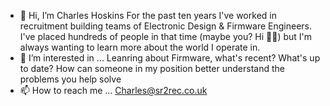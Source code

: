 - 👋 Hi, I’m Charles Hoskins
For the past ten years I've worked in recruitment building teams of Electronic Design & Firmware Engineers. I've placed hundreds of people in that time (maybe you? Hi 👋🏼) but I'm always wanting to learn more about the world I operate in.
- 👀 I’m interested in ... Leanring about Firmware, what's recent? What's up to date? How can someone in my position better understand the problems you help solve
- 📫 How to reach me ... Charles@sr2rec.co.uk

<!---
CharlesSR2/CharlesSR2 is a ✨ special ✨ repository because its `README.md` (this file) appears on your GitHub profile.
You can click the Preview link to take a look at your changes.
--->
